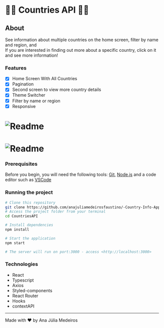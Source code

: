 
<h1>🚀🚀 Countries API 🚀🚀</h1>

<h2>About</h2>
<p> See information about multiple countries on the home screen, filter by name and region, and <br/>
If you are interested in finding out more about a specific country, click on it and see more information!
</p>

### Features

- [x] Home Screen With All Countries
- [x] Pagination
- [X] Second screen to view more country details
- [x] Theme Switcher
- [X] Filter by name or region
- [X] Responsive

<h1>
    <img alt="Readme" title= "Readme" src="./gifs/countriesgeral.gif" />
</h1>

<h1>
    <img alt="Readme" title= "Readme" src="./gifs/rescountry.gif" />
</h1>

### Prerequisites

Before you begin, you will need the following tools: [Git](https://git-scm.com), [Node.js](https://nodejs.org/en/) and a code editor such as [VSCode](https://code.visualstudio.com/)

### Running the project

```bash
# Clone this repository
git clone https://github.com/anajuliamedeirosfaustino/-Country-Info-App.git
# Access the project folder from your terminal
cd CountriesAPI

# Install dependencies
npm install

# Start the application
npm start

# The server will run on port:3000 - access <http://localhost:3000>

```

### Technologies

- React
- Typescript
- Axios
- Styled-components
- React Router
- Hooks
- contextAPI

---

Made with ❤️ by Ana Júlia Medeiros
